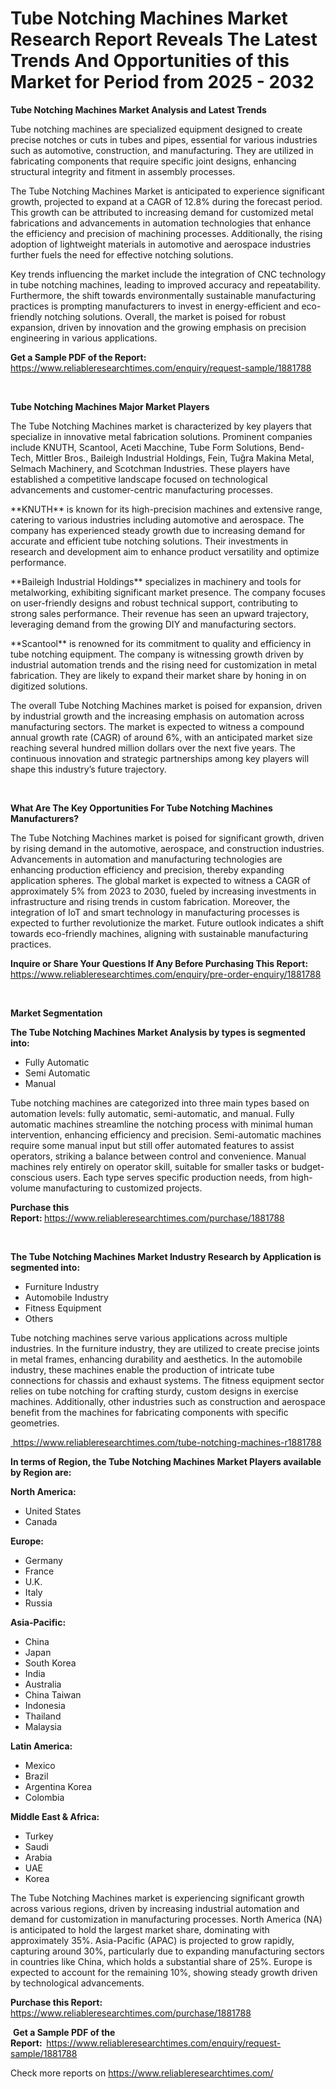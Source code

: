 <p><h1>Tube Notching Machines Market Research Report Reveals The Latest Trends And Opportunities of this Market for Period from 2025 - 2032</h1></p><p><strong>Tube Notching Machines Market Analysis and Latest Trends</strong></p>
<p><p>Tube notching machines are specialized equipment designed to create precise notches or cuts in tubes and pipes, essential for various industries such as automotive, construction, and manufacturing. They are utilized in fabricating components that require specific joint designs, enhancing structural integrity and fitment in assembly processes.</p><p>The Tube Notching Machines Market is anticipated to experience significant growth, projected to expand at a CAGR of 12.8% during the forecast period. This growth can be attributed to increasing demand for customized metal fabrications and advancements in automation technologies that enhance the efficiency and precision of machining processes. Additionally, the rising adoption of lightweight materials in automotive and aerospace industries further fuels the need for effective notching solutions.</p><p>Key trends influencing the market include the integration of CNC technology in tube notching machines, leading to improved accuracy and repeatability. Furthermore, the shift towards environmentally sustainable manufacturing practices is prompting manufacturers to invest in energy-efficient and eco-friendly notching solutions. Overall, the market is poised for robust expansion, driven by innovation and the growing emphasis on precision engineering in various applications.</p></p>
<p><strong>Get a Sample PDF of the Report:&nbsp;</strong> <a href="https://www.reliableresearchtimes.com/enquiry/request-sample/1881788?utm_campaign=2006&utm_medium=2&utm_source=Github&utm_content=ia&utm_term=11042025&utm_id=tube-notching-machines">https://www.reliableresearchtimes.com/enquiry/request-sample/1881788</a></p>
<p>&nbsp;</p>
<p><strong>Tube Notching Machines Major Market Players</strong></p>
<p><p>The Tube Notching Machines market is characterized by key players that specialize in innovative metal fabrication solutions. Prominent companies include KNUTH, Scantool, Aceti Macchine, Tube Form Solutions, Bend-Tech, Mittler Bros., Baileigh Industrial Holdings, Fein, Tuğra Makina Metal, Selmach Machinery, and Scotchman Industries. These players have established a competitive landscape focused on technological advancements and customer-centric manufacturing processes.</p><p>**KNUTH** is known for its high-precision machines and extensive range, catering to various industries including automotive and aerospace. The company has experienced steady growth due to increasing demand for accurate and efficient tube notching solutions. Their investments in research and development aim to enhance product versatility and optimize performance.</p><p>**Baileigh Industrial Holdings** specializes in machinery and tools for metalworking, exhibiting significant market presence. The company focuses on user-friendly designs and robust technical support, contributing to strong sales performance. Their revenue has seen an upward trajectory, leveraging demand from the growing DIY and manufacturing sectors.</p><p>**Scantool** is renowned for its commitment to quality and efficiency in tube notching equipment. The company is witnessing growth driven by industrial automation trends and the rising need for customization in metal fabrication. They are likely to expand their market share by honing in on digitized solutions.</p><p>The overall Tube Notching Machines market is poised for expansion, driven by industrial growth and the increasing emphasis on automation across manufacturing sectors. The market is expected to witness a compound annual growth rate (CAGR) of around 6%, with an anticipated market size reaching several hundred million dollars over the next five years. The continuous innovation and strategic partnerships among key players will shape this industry’s future trajectory.</p></p>
<p>&nbsp;</p>
<p><strong>What Are The Key Opportunities For Tube Notching Machines Manufacturers?</strong></p>
<p><p>The Tube Notching Machines market is poised for significant growth, driven by rising demand in the automotive, aerospace, and construction industries. Advancements in automation and manufacturing technologies are enhancing production efficiency and precision, thereby expanding application spheres. The global market is expected to witness a CAGR of approximately 5% from 2023 to 2030, fueled by increasing investments in infrastructure and rising trends in custom fabrication. Moreover, the integration of IoT and smart technology in manufacturing processes is expected to further revolutionize the market. Future outlook indicates a shift towards eco-friendly machines, aligning with sustainable manufacturing practices.</p></p>
<p><strong>Inquire or Share Your Questions If Any Before Purchasing This Report:</strong> <a href="https://www.reliableresearchtimes.com/enquiry/pre-order-enquiry/1881788?utm_campaign=2006&utm_medium=2&utm_source=Github&utm_content=ia&utm_term=11042025&utm_id=tube-notching-machines">https://www.reliableresearchtimes.com/enquiry/pre-order-enquiry/1881788</a></p>
<p>&nbsp;</p>
<p><strong>Market Segmentation</strong></p>
<p><strong>The Tube Notching Machines Market Analysis by types is segmented into:</strong></p>
<p><ul><li>Fully Automatic</li><li>Semi Automatic</li><li>Manual</li></ul></p>
<p><p>Tube notching machines are categorized into three main types based on automation levels: fully automatic, semi-automatic, and manual. Fully automatic machines streamline the notching process with minimal human intervention, enhancing efficiency and precision. Semi-automatic machines require some manual input but still offer automated features to assist operators, striking a balance between control and convenience. Manual machines rely entirely on operator skill, suitable for smaller tasks or budget-conscious users. Each type serves specific production needs, from high-volume manufacturing to customized projects.</p></p>
<p><strong>Purchase this Report:&nbsp;</strong><a href="https://www.reliableresearchtimes.com/purchase/1881788?utm_campaign=2006&utm_medium=2&utm_source=Github&utm_content=ia&utm_term=11042025&utm_id=tube-notching-machines">https://www.reliableresearchtimes.com/purchase/1881788</a></p>
<p>&nbsp;</p>
<p><strong>The Tube Notching Machines Market Industry Research by Application is segmented into:</strong></p>
<p><ul><li>Furniture Industry</li><li>Automobile Industry</li><li>Fitness Equipment</li><li>Others</li></ul></p>
<p><p>Tube notching machines serve various applications across multiple industries. In the furniture industry, they are utilized to create precise joints in metal frames, enhancing durability and aesthetics. In the automobile industry, these machines enable the production of intricate tube connections for chassis and exhaust systems. The fitness equipment sector relies on tube notching for crafting sturdy, custom designs in exercise machines. Additionally, other industries such as construction and aerospace benefit from the machines for fabricating components with specific geometries.</p></p>
<p><a href="https://www.reliableresearchtimes.com/tube-notching-machines-r1881788?utm_campaign=2006&utm_medium=2&utm_source=Github&utm_content=ia&utm_term=11042025&utm_id=tube-notching-machines">&nbsp;https://www.reliableresearchtimes.com/tube-notching-machines-r1881788</a></p>
<p><strong>In terms of Region, the Tube Notching Machines Market Players available by Region are:</strong></p>
<p>
    <p> <strong> North America: </strong>
        <ul>
            <li>United States</li>
            <li>Canada</li>
        </ul>
        </p> 
    <p> <strong> Europe: </strong>
        <ul>
            <li>Germany</li>
            <li>France</li>
            <li>U.K.</li>
            <li>Italy</li>
            <li>Russia</li>
        </ul>
        </p> 
    <p> <strong> Asia-Pacific: </strong>
        <ul>
            <li>China</li>
            <li>Japan</li>
            <li>South Korea</li>
            <li>India</li>
            <li>Australia</li>
            <li>China Taiwan</li>
            <li>Indonesia</li>
            <li>Thailand</li>
            <li>Malaysia</li>
        </ul>
        </p> 
    <p> <strong> Latin America: </strong>
        <ul>
            <li>Mexico</li>
            <li>Brazil</li>
            <li>Argentina Korea</li>
            <li>Colombia</li>
        </ul>
        </p> 
    <p> <strong> Middle East & Africa: </strong>
        <ul>
            <li>Turkey</li>
            <li>Saudi</li>
            <li>Arabia</li>
            <li>UAE</li>
            <li>Korea</li>
        </ul>
    </p>
    </p>
<p><p>The Tube Notching Machines market is experiencing significant growth across various regions, driven by increasing industrial automation and demand for customization in manufacturing processes. North America (NA) is anticipated to hold the largest market share, dominating with approximately 35%. Asia-Pacific (APAC) is projected to grow rapidly, capturing around 30%, particularly due to expanding manufacturing sectors in countries like China, which holds a substantial share of 25%. Europe is expected to account for the remaining 10%, showing steady growth driven by technological advancements.</p></p>
<p><strong>Purchase this Report: </strong><a href="https://www.reliableresearchtimes.com/purchase/1881788?utm_campaign=2006&utm_medium=2&utm_source=Github&utm_content=ia&utm_term=11042025&utm_id=tube-notching-machines">https://www.reliableresearchtimes.com/purchase/1881788</a></p>
<p>&nbsp;<strong>Get a Sample PDF of the Report:&nbsp;&nbsp;</strong><a href="https://www.reliableresearchtimes.com/enquiry/request-sample/1881788?utm_campaign=2006&utm_medium=2&utm_source=Github&utm_content=ia&utm_term=11042025&utm_id=tube-notching-machines">https://www.reliableresearchtimes.com/enquiry/request-sample/1881788</a></p>
<p><strong></strong></p>
<p>Check more reports on <a href="https://www.reliableresearchtimes.com/?utm_campaign=2006&utm_medium=2&utm_source=Github&utm_content=ia&utm_term=11042025&utm_id=tube-notching-machines">https://www.reliableresearchtimes.com/</a></p>